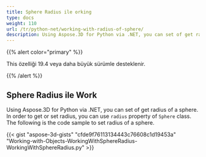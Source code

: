 ```yaml
---
title: Sphere Radius ile orking
type: docs
weight: 110
url: /tr/python-net/working-with-radius-of-sphere/
description: Using Aspose.3D for Python via .NET, you can set of get radius of a sphere. In order to get or set radius, you can use Radius property of Sphere class. The following is the code sample to set radius of a sphere.  
---
```

{{% alert color="primary" %}} 

This özelliği 19.4 veya daha büyük sürümle desteklenir.

{{% /alert %}} 
##  **Sphere Radius ile Work**
Using Aspose.3D for Python via .NET, you can set of get radius of a sphere. In order to get or set radius, you can use `radius` property of `Sphere` class. The following is the code sample to set radius of a sphere.  

{{< gist "aspose-3d-gists" "cfde9f76113134443c76608c1d19453a" "Working-with-Objects-WorkingWithSphereRadius-WorkingWithSphereRadius.py" >}}
